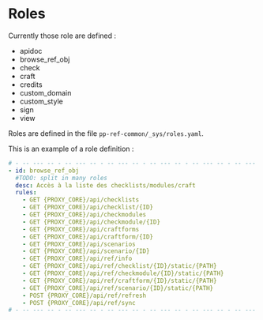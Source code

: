 # Roles

Currently those role are defined :

- apidoc
- browse_ref_obj
- check
- craft
- credits
- custom_domain
- custom_style
- sign
- view


Roles are defined in the file `pp-ref-common/_sys/roles.yaml`.



This is an example of a role definition :

```yaml
# - -- --- -- - -- --- -- - -- --- -- - -- --- -- - -- --- -- - -- --- -- - --
- id: browse_ref_obj
  #TODO: split in many roles
  desc: Accès à la liste des checklists/modules/craft
  rules:
    - GET {PROXY_CORE}/api/checklists
    - GET {PROXY_CORE}/api/checklist/{ID}
    - GET {PROXY_CORE}/api/checkmodules
    - GET {PROXY_CORE}/api/checkmodule/{ID}
    - GET {PROXY_CORE}/api/craftforms
    - GET {PROXY_CORE}/api/craftform/{ID}
    - GET {PROXY_CORE}/api/scenarios
    - GET {PROXY_CORE}/api/scenario/{ID}
    - GET {PROXY_CORE}/api/ref/info
    - GET {PROXY_CORE}/api/ref/checklist/{ID}/static/{PATH}
    - GET {PROXY_CORE}/api/ref/checkmodule/{ID}/static/{PATH}
    - GET {PROXY_CORE}/api/ref/craftform/{ID}/static/{PATH}
    - GET {PROXY_CORE}/api/ref/scenario/{ID}/static/{PATH}
    - POST {PROXY_CORE}/api/ref/refresh
    - POST {PROXY_CORE}/api/ref/sync
# - -- --- -- - -- --- -- - -- --- -- - -- --- -- - -- --- -- - -- --- -- - --
```
